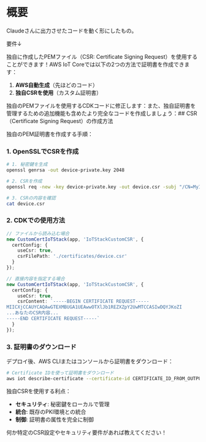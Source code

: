 # 概要
Claudeさんに出力させたコードを動く形にしたもの。

要件↓

独自に作成したPEMファイル（CSR: Certificate Signing Request）を使用することができます！AWS IoT Coreでは以下の2つの方法で証明書を作成できます：

1. **AWS自動生成**（先ほどのコード）
2. **独自CSRを使用**（カスタム証明書）

独自のPEMファイルを使用するCDKコードに修正します：また、独自証明書を管理するための追加機能も含めたより完全なコードを作成しましょう：## CSR（Certificate Signing Request）の作成方法

独自のPEM証明書を作成する手順：

### 1. OpenSSLでCSRを作成

```bash
# 1. 秘密鍵を生成
openssl genrsa -out device-private.key 2048

# 2. CSRを作成
openssl req -new -key device-private.key -out device.csr -subj "/CN=MyIoTDevice01"

# 3. CSRの内容を確認
cat device.csr
```

### 2. CDKでの使用方法

```typescript
// ファイルから読み込む場合
new CustomCertIoTStack(app, 'IoTStackCustomCSR', {
  certConfig: {
    useCsr: true,
    csrFilePath: './certificates/device.csr'
  }
});

// 直接内容を指定する場合
new CustomCertIoTStack(app, 'IoTStackCustomCSR', {
  certConfig: {
    useCsr: true,
    csrContent: `-----BEGIN CERTIFICATE REQUEST-----
MIICXjCCAUYCAQAwGTEXMBUGA1UEAwwOTXlJb1REZXZpY2UwMTCCASIwDQYJKoZI
...あなたのCSR内容...
-----END CERTIFICATE REQUEST-----`
  }
});
```

### 3. 証明書のダウンロード

デプロイ後、AWS CLIまたはコンソールから証明書をダウンロード：

```bash
# Certificate IDを使って証明書をダウンロード
aws iot describe-certificate --certificate-id CERTIFICATE_ID_FROM_OUTPUT
```

独自CSRを使用する利点：
- **セキュリティ**: 秘密鍵をローカルで管理
- **統合**: 既存のPKI環境との統合
- **制御**: 証明書の属性を完全に制御

何か特定のCSR設定やセキュリティ要件があれば教えてください！